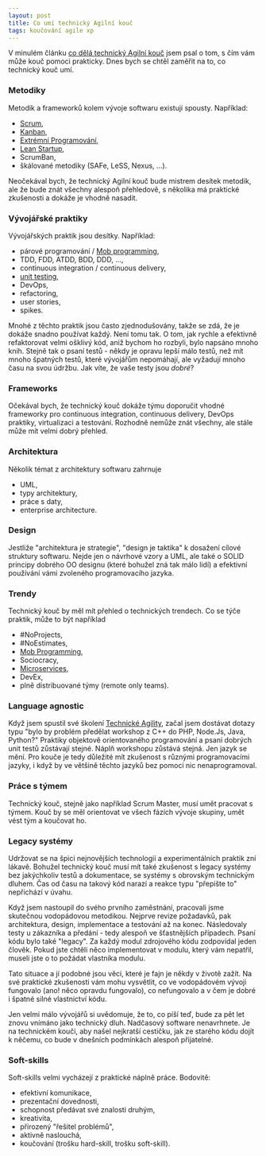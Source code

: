```yaml
---
layout: post
title: Co umí technický Agilní kouč
tags: koučování agile xp
---
```


V minulém článku [co dělá technický Agilní kouč](/co-dela-technicky-kouc) jsem psal o tom, s čím vám
může kouč pomoci prakticky. Dnes bych se chtěl zaměřit na to, co technický kouč umí.

<!--more-->

### Metodiky

Metodik a frameworků kolem vývoje softwaru existují spousty. Například:

- [Scrum](/ceska-scrum-guide),
- [Kanban](/principy-kanbanu),
- [Extrémní Programování](/workshop-technicka-agilita),
- [Lean Startup](/lean-startup),
- ScrumBan,
- škálované metodiky (SAFe, LeSS, Nexus, ...).

Neočekával bych, že technický Agilní kouč bude mistrem desítek metodik, ale že bude znát všechny alespoň
přehledově, s několika má praktické zkušenosti a dokáže je vhodně nasadit.

### Vývojářské praktiky

Vývojářských praktik jsou desítky. Například:

- párové programování / [Mob programming](/mob-programming-dejte-mu-sanci),
- TDD, FDD, ATDD, BDD, DDD, ...,
- continuous integration / continuous delivery,
- [unit testing](/unit-testing),
- DevOps,
- refactoring,
- user stories,
- spikes.

Mnohé z těchto praktik jsou často zjednodušovány, takže se zdá, že je dokáže snadno používat každý.
Není tomu tak. O tom, jak rychle a efektivně refaktorovat velmi ošklivý kód, aniž bychom ho rozbyli,
bylo napsáno mnoho knih. Stejně tak o psaní testů - někdy je opravu lepší málo testů, než
mít mnoho špatných testů, které vývojářům nepomáhají, ale vyžadují mnoho času na svou údržbu.
Jak víte, že vaše testy jsou *dobré*?

### Frameworks

Očekával bych, že technický kouč dokáže týmu doporučit vhodné frameworky pro continuous integration,
continuous delivery, DevOps praktiky, virtualizaci a testování.
Rozhodně nemůže znát všechny, ale stále může mít velmi dobrý přehled.

### Architektura

Několik témat z architektury softwaru zahrnuje

- UML,
- typy architektury,
- práce s daty,
- enterprise architecture.

### Design

Jestliže "architektura je strategie", "design je taktika" k dosažení cílové struktury softwaru.
Nejde jen o návrhové vzory a UML, ale také o SOLID principy dobrého OO designu
(které bohužel zná tak málo lidí) a efektivní používání vámi zvoleného programovacího jazyka.

### Trendy

Technický kouč by měl mít přehled o technických trendech. Co se týče praktik, může to být například

- #NoProjects,
- #NoEstimates,
- [Mob Programming](/mob-programming-dejte-mu-sanci),
- Sociocracy,
- [Microservices](/strizliveni-z-microservices),
- DevEx,
- plně distribuované týmy (remote only teams).

### Language agnostic

Když jsem spustil své školení [Technické Agility](/workshop-technicka-agilita),
začal jsem dostávat dotazy typu "bylo by problém předělat workshop z C++ do PHP, Node.Js, Java, Python?"
Praktiky objektově orientovaného programování a psaní dobrých unit testů zůstávají stejné.
Náplň workshopu zůstává stejná. Jen jazyk se mění. Pro kouče je tedy důležité mít zkušenost
s různými programovacími jazyky, i když by ve většině těchto jazyků bez pomoci nic nenaprogramoval.

### Práce s týmem

Technický kouč, stejně jako například Scrum Master, musí umět pracovat s týmem.
Kouč by se měl orientovat ve všech fázích vývoje skupiny, umět vést tým a koučovat ho.

### Legacy systémy

Udržovat se na špici nejnovějších technologií a experimentálních praktik zní lákavě.
Bohužel technický kouč musí mít také zkušenost s legacy systémy bez jakýchkoliv testů a dokumentace, se systémy
s obrovským technickým dluhem. Čas od času na takový kód narazí a reakce typu "přepište to" nepřichází v úvahu.

Když jsem nastoupil do svého prvního zaměstnání, pracovali jsme skutečnou vodopádovou metodikou.
Nejprve revize požadavků, pak architektura, design, implementace a testování až na konec.
Následovaly testy u zákazníka a předání - tedy alespoň ve šťastnějších případech.
Psaní kódu bylo také "legacy". Za každý modul zdrojového kódu zodpovídal jeden člověk.
Pokud jste chtěli něco implementovat v modulu, který vám nepatřil,
museli jste o to požádat vlastníka modulu.

Tato situace a jí podobné jsou věci, které je fajn je někdy v životě zažít.
Na své praktické zkušenosti vám mohu vysvětlit, co ve vodopádovém vývoji fungovalo (ano! něco opravdu fungovalo), co nefungovalo
a v čem je dobré i špatné silné vlastnictví kódu.

Jen velmi málo vývojářů si uvědomuje, že to, co píší teď, bude za pět let znovu vnímáno jako technický dluh.
Nadčasový software nenavrhnete. Je na technickém kouči, aby našel nejkratší cestičku, jak ze starého kódu
dojít k něčemu, co bude v dnešních podmínkách alespoň přijatelné.

### Soft-skills

Soft-skills velmi vycházejí z praktické náplně práce. Bodovitě:

- efektivní komunikace,
- prezentační dovednosti,
- schopnost předávat své znalosti druhým,
- kreativita,
- přirozený "řešitel problémů",
- aktivně naslouchá,
- koučování (trošku hard-skill, trošku soft-skill).

